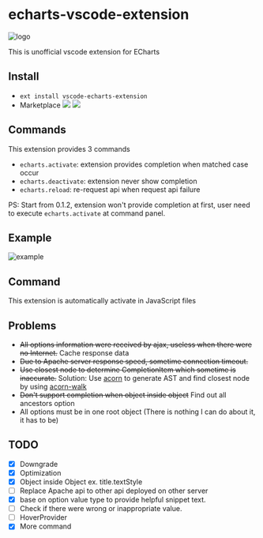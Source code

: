 # echarts-vscode-extension

![logo](https://github.com/susiwen8/echarts-vscode-extension/blob/master/images/logo.png)

This is unofficial vscode extension for ECharts

## Install
* `ext install vscode-echarts-extension`
* Marketplace [![](https://vsmarketplacebadge.apphb.com/version/susiwen8.vscode-echarts-extension.svg)](https://marketplace.visualstudio.com/items?itemName=susiwen8.vscode-echarts-extension) [![](https://vsmarketplacebadge.apphb.com/installs/susiwen8.vscode-echarts-extension.svg)](https://marketplace.visualstudio.com/items?itemName=susiwen8.vscode-echarts-extension)

## Commands

This extension provides 3 commands

* `echarts.activate`: extension provides completion when matched case occur
* `echarts.deactivate`: extension never show completion
* `echarts.reload`: re-request api when request api failure

PS: Start from 0.1.2, extension won't provide completion at first, user need to execute `echarts.activate` at command panel.

## Example
![example](https://github.com/susiwen8/echarts-vscode-extension/blob/master/gif/example.gif)
## Command
This extension is automatically activate in JavaScript files

## Problems
* ~~All options information were received by ajax, useless when there were no Internet.~~ Cache response data
* ~~Due to Apache server response speed, sometime connection timeout.~~
* ~~Use closest node to determine CompletionItem which sometime is inaccurate.~~ Solution: Use [acorn](https://github.com/acornjs/acorn) to generate AST and find closest node by using [acorn-walk](https://github.com/acornjs/acorn/tree/master/acorn-walk)
* ~~Don't support completion when object inside object~~ Find out all ancestors option
* All options must be in one root object (There is nothing I can do about it, it has to be)

## TODO
- [x] Downgrade
- [x] Optimization
- [x] Object inside Object ex. title.textStyle
- [ ] Replace Apache api to other api deployed on other server
- [x] base on option value type to provide helpful snippet text.
- [ ] Check if there were wrong or inappropriate value.
- [ ] HoverProvider
- [x] More command

